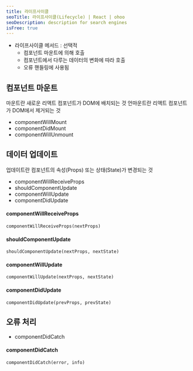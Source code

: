 ```yaml
---
title: 라이프사이클
seoTitle: 라이프사이클(Lifecycle) | React | ohoo
seoDescription: description for search engines
isFree: true
---
```


* 라이프사이클 메서드 : 선택적
  * 컴포넌트 마운트에 의해 호출
  * 컴포넌트에서 다루는 데이터의 변화에 따라 호출
  * 오류 핸들링에 사용됨
  
## 컴포넌트 마운트
마운트란 새로운 리액트 컴포넌트가 DOM에 배치되는 것
언마운트란 리액트 컴포넌트가 DOM에서 제거되는 것

* componentWillMount
* componentDidMount
* componentWillUnmount


## 데이터 업데이트
업데이트란 컴포넌트의 속성(Props) 또는 상태(State)가 변경되는 것

* componentWillReceiveProps
* shouldComponentUpdate
* componentWillUpdate
* componentDidUpdate

#### componentWillReceiveProps
```
componentWillReceiveProps(nextProps)
```

#### shouldComponentUpdate
```
shouldComponentUpdate(nextProps, nextState)
```

#### componentWillUpdate
```
componentWillUpdate(nextProps, nextState)
```

#### componentDidUpdate
```
componentDidUpdate(prevProps, prevState)
```



## 오류 처리

* componentDidCatch

#### componentDidCatch
```
componentDidCatch(error, info)
```







